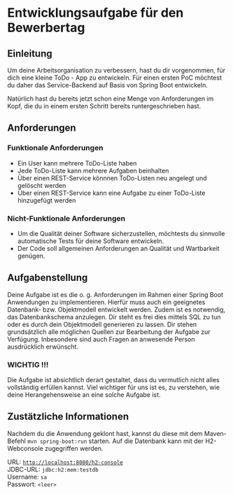 # Entwicklungsaufgabe für den Bewerbertag

## Einleitung

Um deine Arbeitsorganisation zu verbessern, hast du dir vorgenommen, für dich eine kleine ToDo - App zu entwickeln.
Für einen ersten PoC möchtest du daher das Service-Backend auf Basis von Spring Boot entwickeln.

Natürlich hast du bereits jetzt schon eine Menge von Anforderungen im Kopf, die du in einem ersten Schritt bereits runtergeschrieben hast.


## Anforderungen

### Funktionale Anforderungen
- Ein User kann mehrere ToDo-Liste haben
- Jede ToDo-Liste kann mehrere Aufgaben beinhalten
- Über einen REST-Service könnnen ToDo-Listen neu angelegt und gelöscht werden
- Über einen REST-Service kann eine Aufgabe zu einer ToDo-Liste hinzugefügt werden


### Nicht-Funktionale Anforderungen
- Um die Qualität deiner Software sicherzustellen, möchtests du sinnvolle automatische Tests für deine Software entwickeln.
- Der Code soll allgemeinen Anforderungen an Qualität und Wartbarkeit genügen.


## Aufgabenstellung

Deine Aufgabe ist es die o. g. Anforderungen im Rahmen einer Spring Boot Anwendungen zu implementieren.
Hierfür muss auch ein geeignetes Datenbank- bzw. Objektmodell entwickelt werden. 
Zudem ist es notwendig, das Datenbankschema anzulegen. Dir steht es frei dies mittels SQL zu tun oder es durch dein Objektmodell generieren zu lassen.
Dir stehen grundsätzlich alle möglichen Quellen zur Bearbeitung der Aufgabe zur Verfügung. Inbesondere sind auch Fragen an anwesende Person ausdrücklich erwünscht.


### WICHTIG !!!
Die Aufgabe ist absichtlich derart gestaltet, dass du vermutlich nicht alles vollständig erfüllen kannst. 
Viel wichtiger für uns ist es, zu verstehen, wie deine Herangehensweise an eine solche Aufgabe ist.


## Zustätzliche Informationen

Nachdem du die Anwendung geklont hast, kannst du diese mit dem Maven-Befehl `mvn spring-boot:run` starten.
Auf die Datenbank kann mit der H2-Webconsole zugegriffen werden.

URL: [`http://localhost:8080/h2-console`](http://localhost:8080/h2-console) \
JDBC-URL: `jdbc:h2:mem:testdb` \
Username: `sa`\
Passwort: `<leer>`
